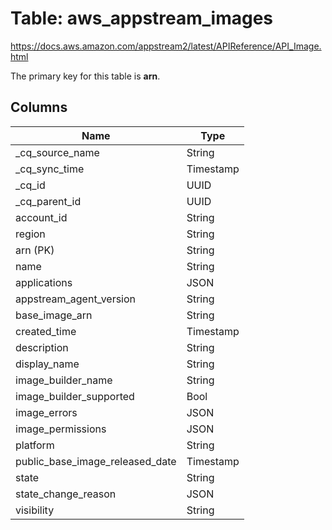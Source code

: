 # Table: aws_appstream_images

https://docs.aws.amazon.com/appstream2/latest/APIReference/API_Image.html

The primary key for this table is **arn**.



## Columns
| Name          | Type          |
| ------------- | ------------- |
|_cq_source_name|String|
|_cq_sync_time|Timestamp|
|_cq_id|UUID|
|_cq_parent_id|UUID|
|account_id|String|
|region|String|
|arn (PK)|String|
|name|String|
|applications|JSON|
|appstream_agent_version|String|
|base_image_arn|String|
|created_time|Timestamp|
|description|String|
|display_name|String|
|image_builder_name|String|
|image_builder_supported|Bool|
|image_errors|JSON|
|image_permissions|JSON|
|platform|String|
|public_base_image_released_date|Timestamp|
|state|String|
|state_change_reason|JSON|
|visibility|String|